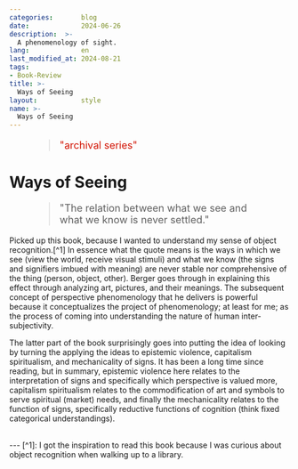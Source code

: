 ```yaml
---
categories:       blog
date:             2024-06-26
description:  >-
  A phenomenology of sight.
lang:             en
last_modified_at: 2024-08-21
tags:
- Book-Review
title: >-
  Ways of Seeing
layout:           style
name: >-
  Ways of Seeing
---
```



<figure class="container-lg" style="padding: 0;">
    <blockquote class="blockquote" style="font-size: 18px; color: red;">
    <p style="color: #D21404;">"archival series"</p>
    </blockquote>
</figure>

# Ways of Seeing

<figure class="container-lg" style="padding: 0;">
    <blockquote class="blockquote" style="font-size: 18px;">
    <p>"The relation between what we see and what we know is never settled."</p>
    </blockquote>
</figure>

Picked up this book, because I wanted to understand my sense of object recognition.[^1] In essence what the quote means is the ways in which we see (view the world, receive visual stimuli) and what we know (the signs and signifiers imbued with meaning) are never stable nor comprehensive of the thing (person, object, other). Berger goes through in explaining this effect through analyzing art, pictures, and their meanings. The subsequent concept of perspective phenomenology that he delivers is powerful because it conceptualizes the project of phenomenology; at least for me; as the process of coming into understanding the nature of human inter-subjectivity.

The latter part of the book surprisingly goes into putting the idea of looking by turning the applying the ideas to epistemic violence, capitalism spiritualism, and mechanicality of signs. It has been a long time since reading, but in summary, epistemic violence here relates to the interpretation of signs and specifically which perspective is valued more, capitalism spiritualism relates to the commodification of art and symbols to serve spiritual (market) needs, and finally the mechanicality relates to the function of signs, specifically reductive functions of cognition (think fixed categorical understandings).

<br/>
---
[^1]: I got the inspiration to read this book because I was curious about object recognition when walking up to a library. 
